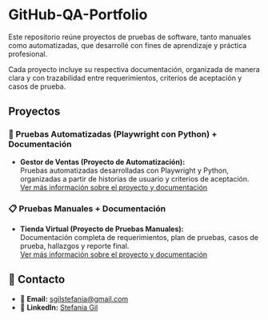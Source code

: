 # GitHub-QA-Portfolio

Este repositorio reúne proyectos de pruebas de software, tanto manuales como automatizadas, que desarrollé con fines de aprendizaje y práctica profesional.  

Cada proyecto incluye su respectiva documentación, organizada de manera clara y con trazabilidad entre requerimientos, criterios de aceptación y casos de prueba.

##  Proyectos


### 🤖 Pruebas Automatizadas (Playwright con Python) + Documentación

- **Gestor de Ventas (Proyecto de Automatización):**  
  Pruebas automatizadas desarrolladas con Playwright y Python, organizadas a partir de historias de usuario y criterios de aceptación.  
   [Ver más información sobre el proyecto y documentación](/docs/qa-automatizacion-playwright-gestor-ventas.md)
  

### 📋 Pruebas Manuales + Documentación  

- **Tienda Virtual (Proyecto de Pruebas Manuales):**  
  Documentación completa de requerimientos, plan de pruebas, casos de prueba, hallazgos y reporte final.  
   [Ver más información sobre el proyecto y documentación](/docs/qa-pruebas-manuales-ecommerce.md)
  

## 📩 Contacto

- 📧 **Email:** sgilstefania@gmail.com
- 💼 **LinkedIn:** [Stefania Gil](https://www.linkedin.com/in/stefania-gil-qa/)  

